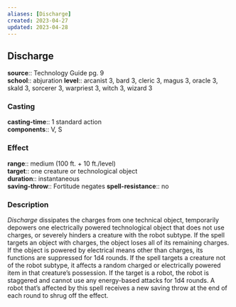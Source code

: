 ```yaml
---
aliases: [Discharge]
created: 2023-04-27
updated: 2023-04-28
---
```


## Discharge

**source**:: Technology Guide pg. 9  
**school**:: abjuration
**level**:: arcanist 3, bard 3, cleric 3, magus 3, oracle 3, skald 3, sorcerer 3, warpriest 3, witch 3, wizard 3

### Casting

**casting-time**:: 1 standard action  
**components**:: V, S

### Effect

**range**:: medium (100 ft. + 10 ft./level)  
**target**:: one creature or technological object  
**duration**:: instantaneous  
**saving-throw**:: Fortitude negates
**spell-resistance**:: no

### Description

*Discharge* dissipates the charges from one technical object, temporarily depowers one electrically powered technological object that does not use charges, or severely hinders a creature with the robot subtype. If the spell targets an object with charges, the object loses all of its remaining charges. If the object is powered by electrical means other than charges, its functions are suppressed for 1d4 rounds. If the spell targets a creature not of the robot subtype, it affects a random charged or electrically powered item in that creature’s possession. If the target is a robot, the robot is staggered and cannot use any energy-based attacks for 1d4 rounds. A robot that’s affected by this spell receives a new saving throw at the end of each round to shrug off the effect.
